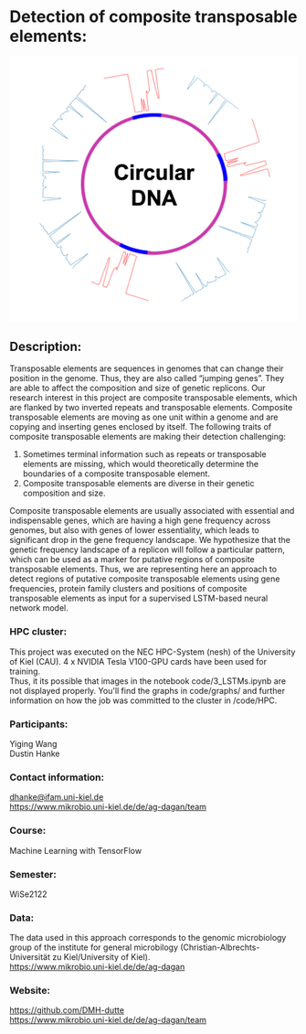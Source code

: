 # Detection of composite transposable elements:

![Project image](https://github.com/DMH-dutte/Detection_of_composite_transposable_elements/blob/main/preview/frequency_landscape.png?raw=true)

## Description:
Transposable elements are sequences in genomes that can change their position in the genome. Thus, they are also called “jumping genes”. They are able to affect the composition and size of genetic replicons. Our research interest in this project are composite transposable elements, which are flanked by two inverted repeats and transposable elements. Composite transposable elements are moving as one unit within a genome and are copying and inserting genes enclosed by itself. The following traits of composite transposable elements are making their detection challenging: 

1. Sometimes terminal information such as repeats or transposable elements are missing, which would theoretically determine the boundaries of a composite transposable element.
2. Composite transposable elements are diverse in their genetic composition and size. 

Composite transposable elements are usually associated with essential and indispensable genes, which are having a high gene frequency across genomes, but also with genes of lower essentiality, which leads to significant drop in the gene frequency landscape. We hypothesize that the genetic frequency landscape of a replicon will follow a particular pattern, which can be used as a marker for putative regions of composite transposable elements. Thus, we are representing here an approach to detect regions of putative composite transposable elements using gene frequencies, protein family clusters and positions of composite transposable elements as input for a supervised LSTM-based neural network model. 

### HPC cluster:
This project was executed on the NEC HPC-System (nesh) of the University of Kiel (CAU). 4 x NVIDIA Tesla V100-GPU cards have been used for training. <br/>
Thus, it its possible that images in the notebook code/3_LSTMs.ipynb are not displayed properly. You'll find the graphs in code/graphs/ and further information on how the job was committed to the cluster in /code/HPC. 

### Participants:
Yiging Wang<br/>Dustin Hanke


### Contact information:
dhanke@ifam.uni-kiel.de<br/>
https://www.mikrobio.uni-kiel.de/de/ag-dagan/team

### Course:
Machine Learning with TensorFlow


### Semester:
WiSe2122

### Data:
The data used in this approach corresponds to the genomic microbiology group of the institute for general microbilogy (Christian-Albrechts-Universität zu Kiel/University of Kiel).
<br/>https://www.mikrobio.uni-kiel.de/de/ag-dagan

### Website:
https://github.com/DMH-dutte<br/>
https://www.mikrobio.uni-kiel.de/de/ag-dagan/team


